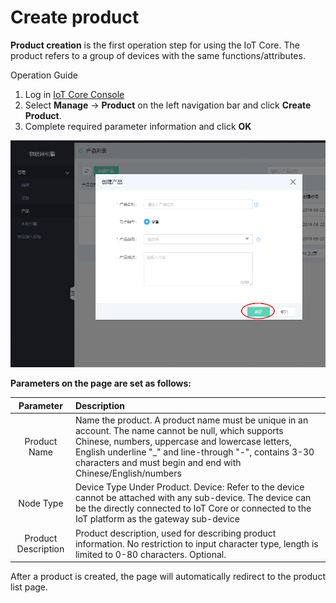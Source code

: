 # Create product

**Product creation** is the first operation step for using the IoT Core. The product refers to a group of devices with the same functions/attributes.


Operation Guide

1. Log in [IoT Core Console](https://iot-console.jdcloud.com/core)
2. Select **Manage** -> **Product** on the left navigation bar and click **Create Product**.
3. Complete required parameter information and click **OK**

![image](../../../../image/IoT/IoT-Engine/CreateProduct.png)

**Parameters on the page are set as follows:**

| Parameter                  | Description                 |
| :-------------------: | :------------------- |
|Product Name  | Name the product. A product name must be unique in an account. The name cannot be null, which supports Chinese, numbers, uppercase and lowercase letters, English underline "_" and line-through "-", contains 3-30 characters and must begin and end with Chinese/English/numbers | 
|Node Type  | Device Type Under Product. Device: Refer to the device cannot be attached with any sub-device. The device can be the directly connected to IoT Core or connected to the IoT platform as the gateway sub-device | 
|Product Description  | Product description, used for describing product information. No restriction to input character type, length is limited to 0-80 characters. Optional. | 

After a product is created, the page will automatically redirect to the product list page.
